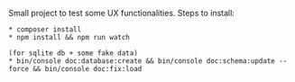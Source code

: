 Small project to test some UX functionalities.
Steps to install:

````
* composer install
* npm install && npm run watch

(for sqlite db + some fake data) 
* bin/console doc:database:create && bin/console doc:schema:update --force && bin/console doc:fix:load
````